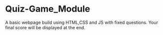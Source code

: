 # Quiz-Game_Module
A basic webpage build using HTML,CSS and JS with fixed questions. Your final score will be displayed at the end.
